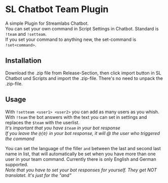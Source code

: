 # SL Chatbot Team Plugin

A simple Plugin for Streamlabs Chatbot.  
You can set your own command in Script Settings in Chatbot. Standard is `!team` and `!setteam`.  
If you set your command to anything new, the set-command is `!set<command>`.  

## Installation

Download the .zip file from Release-Section, then click import button in SL Chatbot und Scripts and import the .zip-file. There's no need to unpack the .zip-file.  

## Usage

With `!setteam <user1> <user2>` you can add as many users as you whish.  
With `!team` the bot answers with the text you can set in settings and replaces the `$team` with the userlist.  
*It's important that you have `$team` in your bot response*  
*If you leave the `@{0}` in your bot response, it will @ the user who triggered the command*  

You can set the language of the filler `and` between the last and second last name in list, that will automatically be set when you have more than one user in your team command. Currently there is only English and German supported.  
*Note that you have to set your bot responses for yourself. They get NOT translatet. It's just for the "and"*

